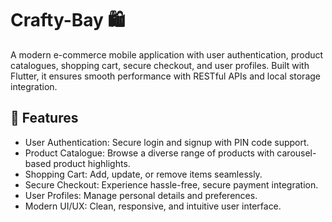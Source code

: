 # Crafty-Bay 🛍️

A modern e-commerce mobile application with user authentication, product catalogues, shopping cart, secure checkout, and user profiles. Built with Flutter, it ensures smooth performance with RESTful APIs and local storage integration.
## 🚀 Features
- User Authentication: Secure login and signup with PIN code support.
- Product Catalogue: Browse a diverse range of products with carousel-based product highlights.
- Shopping Cart: Add, update, or remove items seamlessly.
- Secure Checkout: Experience hassle-free, secure payment integration.
- User Profiles: Manage personal details and preferences.
- Modern UI/UX: Clean, responsive, and intuitive user interface.


